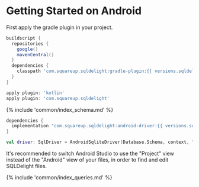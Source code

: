 # Getting Started on Android

First apply the gradle plugin in your project.

```groovy
buildscript {
  repositories {
    google()
    mavenCentral()
  }
  dependencies {
    classpath 'com.squareup.sqldelight:gradle-plugin:{{ versions.sqldelight }}'
  }
}

apply plugin: 'kotlin'
apply plugin: 'com.squareup.sqldelight'
```

{% include 'common/index_schema.md' %}

```groovy
dependencies {
  implementation "com.squareup.sqldelight:android-driver:{{ versions.sqldelight }}"
}
```
```kotlin
val driver: SqlDriver = AndroidSqliteDriver(Database.Schema, context, "test.db")
```

It's recommended to switch Android Studio to use the "Project" view instead of the "Android" view of
your files, in order to find and edit SQLDelight files.

{% include 'common/index_queries.md' %}
